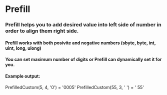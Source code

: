 # Prefill
### Prefill helps you to add desired value into left side of number in order to align them right side.

#### Prefill works with both posivite and negative numbers (sbyte, byte, int, uint, long, ulong)

#### You can set maximum number of digits or Prefill can dynamically set it for you.

#### Example output:

PrefilledCustom(5, 4, '0') = '0005'
PrefilledCustom(55, 3, ' ') = ' 55'
